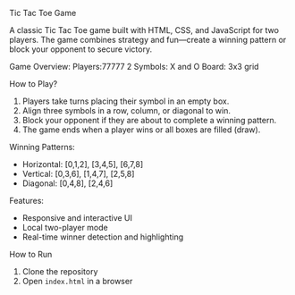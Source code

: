 Tic Tac Toe Game

A classic Tic Tac Toe game built with HTML, CSS, and JavaScript for two players. The game combines strategy and fun—create a winning pattern or block your opponent to secure victory.

Game Overview:
Players:77777 2
Symbols: X and O
Board: 3x3 grid

How to Play?

1. Players take turns placing their symbol in an empty box.
2. Align three symbols in a row, column, or diagonal to win.
3. Block your opponent if they are about to complete a winning pattern.
4. The game ends when a player wins or all boxes are filled (draw).

Winning Patterns:
* Horizontal: [0,1,2], [3,4,5], [6,7,8]
* Vertical: [0,3,6], [1,4,7], [2,5,8]
* Diagonal: [0,4,8], [2,4,6]

Features:
* Responsive and interactive UI
* Local two-player mode
* Real-time winner detection and highlighting

How to Run

1. Clone the repository
2. Open `index.html` in a browser
